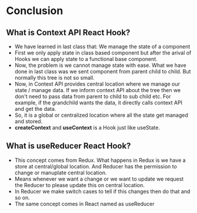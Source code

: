 # Conclusion

## What is Context API React Hook?
 - We have learned in last class that: We manage the state of a component
 - First we only apply state in class based component but after the arival of Hooks we can apply state to a functional base component.
 - Now, the problem is we cannot manage state with ease. What we have done in last class was we sent component from parent child to child. But normally this tree is not so small.
 - Now, in Context API provides central location where we manage our state / manage data. If we inform context API about the tree then we don't need to pass data from parent to child to sub child etc. For example, if the grandchild wants the data, it directly calls context API and get the data.
 - So, it is a global or centralized location where all the state get managed and stored.
 - **createContext** and **useContext** is a Hook just like useState.

## What is useReducer React Hook?
  - This concept comes from Redux. What happens in Redux is we have a store at central/global location. And Reducer has the permission to change or manuplate central location.
  - Means whenever we want a change or we want to update we request the Reducer to please update this on central location.
  - In Reducer we make switch cases to tell if this changes then do that and so on.
  - The same concept comes in React named as useReducer